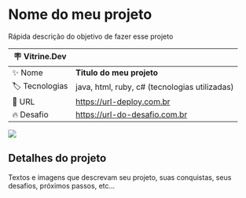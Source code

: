 # Nome do meu projeto

Rápida descrição do objetivo de fazer esse projeto

| :placard: Vitrine.Dev |     |
| -------------  | --- |
| :sparkles: Nome        | **Titulo do meu projeto**
| :label: Tecnologias | java, html, ruby, c# (tecnologias utilizadas)
| :rocket: URL         | https://url-deploy.com.br
| :fire: Desafio     | https://url-do-desafio.com.br

<!-- Inserir imagem com a #vitrinedev ao final do link -->
![](https://editor.p5js.org/adrianycmc/full/z9xKCQbOX)

## Detalhes do projeto

Textos e imagens que descrevam seu projeto, suas conquistas, seus desafios, próximos passos, etc...

